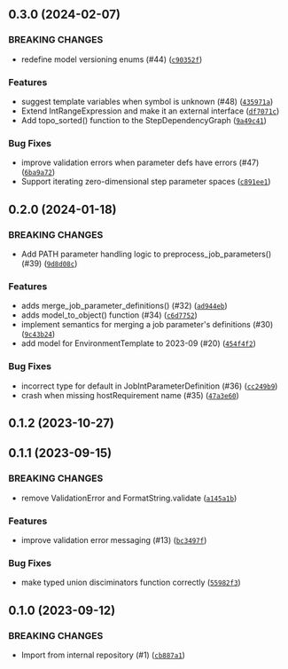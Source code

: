 ## 0.3.0 (2024-02-07)

### BREAKING CHANGES
* redefine model versioning enums (#44) ([`c90352f`](https://github.com/OpenJobDescription/openjd-model-for-python/commit/c90352f43e155216cba564872148349066e3b356))

### Features
* suggest template variables when symbol is unknown (#48) ([`435971a`](https://github.com/OpenJobDescription/openjd-model-for-python/commit/435971ac240c5fedf1c24310e9a3f50d487abaf6))
* Extend IntRangeExpression and make it an external interface ([`df7071c`](https://github.com/OpenJobDescription/openjd-model-for-python/commit/df7071c4f81abc579d020ad5ed56a70b4a9d51b1))
* Add topo_sorted() function to the StepDependencyGraph ([`9a49c41`](https://github.com/OpenJobDescription/openjd-model-for-python/commit/9a49c417336b34670e95834630dfbf07956909c7))

### Bug Fixes
* improve validation errors when parameter defs have errors (#47) ([`6ba9a72`](https://github.com/OpenJobDescription/openjd-model-for-python/commit/6ba9a724b35c5cc4bab68a5d2e6f6e69fa3ed85a))
* Support iterating zero-dimensional step parameter spaces ([`c891ee1`](https://github.com/OpenJobDescription/openjd-model-for-python/commit/c891ee1d3feed627b707bc42a2628010e61e634c))

## 0.2.0 (2024-01-18)

### BREAKING CHANGES
* Add PATH parameter handling logic to preprocess_job_parameters() (#39) ([`9d8d08c`](https://github.com/OpenJobDescription/openjd-model-for-python/commit/9d8d08c44facc50d68b718c89cb6123b36605345))

### Features
* adds merge_job_parameter_definitions() (#32) ([`ad944eb`](https://github.com/OpenJobDescription/openjd-model-for-python/commit/ad944eb906abd4b6f2ca7f8a12b68f51653eda55))
* adds model_to_object() function (#34) ([`c6d7752`](https://github.com/OpenJobDescription/openjd-model-for-python/commit/c6d7752357a0fb93ea073612c33474d84d37d6c8))
* implement semantics for merging a job parameter&#39;s definitions (#30) ([`9c43b24`](https://github.com/OpenJobDescription/openjd-model-for-python/commit/9c43b241049c16896c1c3bebd30963e62f7f3987))
* add model for EnvironmentTemplate to 2023-09 (#20) ([`454f4f2`](https://github.com/OpenJobDescription/openjd-model-for-python/commit/454f4f25705657a6fd0e65a57f27968ea005cd1b))

### Bug Fixes
* incorrect type for default in JobIntParameterDefinition (#36) ([`cc249b9`](https://github.com/OpenJobDescription/openjd-model-for-python/commit/cc249b90cb743b9ed44daffd74a29e4805c01cee))
* crash when missing hostRequirement name (#35) ([`47a3e60`](https://github.com/OpenJobDescription/openjd-model-for-python/commit/47a3e60d5f51ddfe283a47a5a43f15dc8a4f5587))

## 0.1.2 (2023-10-27)




## 0.1.1 (2023-09-15)

### BREAKING CHANGES
* remove ValidationError and FormatString.validate ([`a145a1b`](https://github.com/OpenJobDescription/openjd-model-for-python/commit/a145a1ba018a3868229f183be8ba38927f6eab0a))

### Features
* improve validation error messaging (#13) ([`bc3497f`](https://github.com/OpenJobDescription/openjd-model-for-python/commit/bc3497f9ff2fb1cbf50e686e05f290092b2cda9d))

### Bug Fixes
* make typed union disciminators function correctly ([`55982f3`](https://github.com/OpenJobDescription/openjd-model-for-python/commit/55982f393e6e12c5b5f78f0ec1f59ce797d29770))

## 0.1.0 (2023-09-12)

### BREAKING CHANGES
* Import from internal repository (#1) ([`cb887a1`](https://github.com/OpenJobDescription/openjd-model-for-python/commit/cb887a16e27352959e2070182c58f3c0610b13fe))



